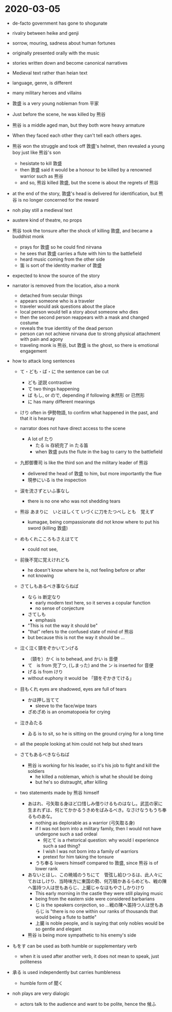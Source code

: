 # 2020-03-05
* de-facto government has gone to shogunate
* rivalry between heike and genji
* sorrow, mouring, sadness about human fortunes
* originally presented orally with the music
* stories written down and become canonical narratives
  
* Medieval text rather than heian text
* language, genre, is different
* many military heroes and villains

* 敦盛 is a very young nobleman from 平家
* Just before the scene, he was killed by 熊谷
* 熊谷 is a middle aged man, but they both wore heavy armature
* When they faced each other they can't tell each others ages. 
* 熊谷 won the struggle and took off 敦盛's helmet, then revealed a young boy just like 熊谷's son
  * hesistate to kill 敦盛
  * then 敦盛 said it would be a honour to be killed by a renowned warrior such as 熊谷
  * and so, 熊谷 killed 敦盛, but the scene is about the regrets of 熊谷
* at the end of the story, 敦盛's head is delivered for identification, but 熊谷 is no longer concerned for the reward


* noh play still a medieval text
* austere kind of theatre, no props
* 熊谷 took the tonsure after the shock of killing 敦盛, and became a buddhist monk
  * prays for 敦盛 so he could find nirvana
  * he sees that 敦盛 carries a flute with him to the battlefield
  * heard music coming from the other side
  * 笛 is sort of the identity marker of 敦盛
* expected to know the source of the story
* narrator is removed from the location, also a monk
  * detached from secular things
  * appears someone who is a traveler
  * traveler would ask questions about the place
  * local person would tell a story about someone who dies
  * then the second person reappears with a mask and changed costume
  * reveals the true identitiy of the dead person
  * person can not achieve nirvana due to strong physical attachment with pain and agony
  * traveling monk is 熊谷, but 敦盛 is the ghost, so there is emotional engagement
* how to attack long sentences
  * て・ども・ば・に the sentence can be cut
    * ども 逆説 contrastive
    * て two things happening
    * ば もし, or ので, depending if following 未然形 or 已然形
    * に has many different meanings
  * けり often in 伊勢物語, to confirm what happened in the past, and that it is hearsay
  * narrator does not have direct access to the scene
    * A lot of たり
      * たる is 存続完了 in たる笛
      * when 敦盛 puts the flute in the bag to carry to the battlefield
  * 九郎御曹司 is like the third son and the military leader of 熊谷
    * delivered the head of 敦盛 to him, but more importantly the flue
    * 現参にいる is the inspection
  * 涙を流さずといふ事なし
    * there is no one who was not shedding tears
  * 熊谷 あまりに　いとほしくて いづくに刀をたつべし とも　覚えず
    * kumagae, being compassionate did not know where to put his sword (killing 敦盛)
  * めもくれこころもさえはてて
    * could not see, 
  * 前後不覚に覚えけれども
    * he doesn't know where he is, not feeling before or after
    * not knowing 
  * さてしもあるべき事ならねば
    * なら is 断定なり
      * early modern text here, so it serves a copular function
      * no sense of conjecture
    * さてしも
      * emphasis
    * "This is not the way it should be"
    * "that" refers to the confused state of mind of 熊谷
    * but because this is not the way it should be ...
  * 泣く泣く頸をぞかいてンげる
    * （頸を）かく is to behead, and かい is 音便
    * て　is from 完了つ, (しまった) and the ン is inserted for 音便
    * げる is from けり
    * without euphony it would be 「頸をぞかきてける」
  * 目もくれ eyes are shadowed, eyes are full of tears
    * かほ押し当てて
      * sleeve to the face/wipe tears
    * ざめざめ is an onomatopoeia for crying
  * 泣きゐたる
    * ゐる is to sit, so he is sitting on the ground crying for a long time
  * all the people looking at him could not help but shed tears

  * さてもあるべきならねば
    * 熊谷 is working for his leader, so it's his job to fight and kill the soldiers
      * he killed a nobleman, which is what he should be doing 
      * but he's so distraught, after killing
  * two statements made by 熊谷 himself
    * あはれ、弓矢取る身ほど口惜しみ借りけるものはなし。武芸の家に生まれずは、何とてかかるうきめをばみるべき。なさけなうもうち奉るものあな。
      * nothing as deplorable as a warrior (弓矢取る身)
      * if I was not born into a military family, then I would not have undergone such a sad ordeal
        * 何とて is a rhetorical question: why would I experience such a sad thing?
        * I wish I was not born into a family of warriors
        * pretext for him taking the tonsure
      * うち奉る lowers himself compared to 敦盛, since 熊谷 is of lower rank
    * あないとほし、この暁城のうちにて　管弦し給ひつるは、此人々にておはしけり、当時味方に東国の勢、何万騎かあるらめども、戦の陳へ笛持つ人は世もあらじ、上臈じゃなほもやさしかりけり
      * This early morning in the castle they were still playing music
      * being from the eastern side were considered barbarians
      * じ is the speakers conjection, so ...戦の陳へ笛持つ人は世もあらじ is "there is no one within our ranks of thousands that would being a flute to battle"
      * 上臈 is noble people, and is saying that only nobles would be so gentle and elegant
    * 熊谷 is being more sympathetic to his enemy's side
* もをす can be used as both humble or supplementary verb
  * when it is used after another verb, it does not mean to speak, just politeness
* 承る is used independently but carries humbleness
  * humble form of 聞く
* noh plays are very dialogic
  * actors talk to the audience and want to be polite, hence the 候ふ